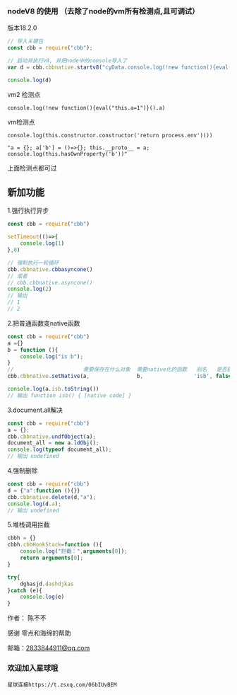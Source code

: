### nodeV8 的使用 （去除了node的vm所有检测点,且可调试） 

版本18.2.0

```javascript
// 导入关键包
const cbb = require("cbb");

// 启动并执行v8, 并把node中的console导入了
var d = cbb.cbbnative.startv8("cyData.console.log(!new function(){eval(\"this.a=1\")}().a)",{console:console})

console.log(d)
```

vm2 检测点

``console.log(!new function(){eval("this.a=1")}().a)``

vm检测点

``console.log(this.constructor.constructor('return process.env')())``

``"a = {}; a['b'] = ()=>{}; this.__proto__ = a; console.log(this.hasOwnProperty('b'))"``


上面检测点都可过


## 新加功能

1.强行执行异步
```javascript
const cbb = require("cbb")

setTimeout(()=>{
    console.log(1)
},0)

// 强制执行一轮循环
cbb.cbbnative.cbbasyncone()
// 或者
// cbb.cbbnative.asyncone()
console.log(2)
// 输出
// 1
// 2

```

2.把普通函数变native函数

```javascript
const cbb = require("cbb")
a ={}
b = function (){
    console.log("is b");
}
//                      需要保存在什么对象  需要native化的函数   别名   是否删除多余属性   length的长度    是否为不可枚举
cbb.cbbnative.setNative(a,               b,                'isb', false,           0,            1);

console.log(a.isb.toString())
// 输出 function isb() { [native code] }

```

3.document.all解决
```javascript
const cbb = require("cbb")
a = {};
cbb.cbbnative.undfObject(a);
document_all = new a.ldObj();
console.log(typeof document_all);
// 输出 undefined
```

4.强制删除
```javascript
const cbb = require("cbb")
d = {"a":function (){}}
cbb.cbbnative.delete(d,"a");
console.log(d.a);
// 输出 undefined

```

5.堆栈调用拦截
```javascript
cbbh = {}
cbbh.cbbHookStack=function (){
    console.log("拦截：",arguments[0]);
    return arguments[0];
}

try{
    dghasjd.dashdjkas
}catch (e){
    console.log(e)
}

```



作者： 陈不不

感谢 零点和海绵的帮助

邮箱：2833844911@qq.com

### 欢迎加入星球哦 

``星球连接https://t.zsxq.com/06bIUvBEM``
